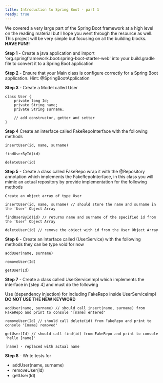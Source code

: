 ```yaml
---
title: Introduction to Spring Boot - part 1
ready: true
---
```


We covered a very large part of the Spring Boot framework at a high level on the reading material but I hope you went through the resource as well. This project will be very simple but focusing on all the building blocks. **HAVE FUN!!**

**Step 1** - Create a java application and import 'org.springframework.boot:spring-boot-starter-web' into your build.gradle file to convert it to a Spring Boot application

**Step 2** - Ensure that your Main class is configure correctly for a Spring Boot application. Hint: @SpringBootApplication

**Step 3** - Create a Model called User

```
class User {
    private long Id;
    private String name;
    private String surname;

    // add constructor, getter and setter
}
```

**Step 4** Create an interface called FakeRepoInterface with the following methods

```
insertUser(id, name, surname)

findUserById(id)

deleteUser(id)

```

**Step 5** - Create a class called FakeRepo wrap it with the @Repository annotation which implements the FakeRepoInterface, in this class you will mimic an actual repository by provide implementation
for the following methods

```
Create an object array of type User

insertUser(id, name, surname) // should store the name and surname in the 'User' Object Array

findUserById(id) // returns name and surname of the specified id from the 'User' Object Array

deleteUser(id) // remove the object with id from the User Object Array
```

**Step 6** - Create an Interface called (UserService) with the following methods they can be type void for now

```
addUser(name, surname)

removeUser(Id)

getUser(Id)
```

**Step 7** - Create a class called UserServiceImpl which implements the interface in [step 4] and must do the following

Use (dependency injection) for including FakeRepo inside UserServiceImpl  **DO NOT USE THE NEW KEYWORD**

```
addUser(name, surname) // should call insert(name, surname) from FakeRepo and print to console '[name] entered'

removeUser(Id) // should call delete(id) from FakeRepo and print to console '[name] removed'

getUser(Id) // should call find(id) from FakeRepo and print to console 'hello [name]'

[name] - replaced with actual name
```

**Step 8** - Write tests for

- addUser(name, surname)
- removeUser(Id)
- getUser(Id)
